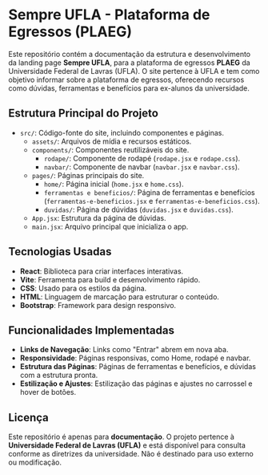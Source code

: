 # Sempre UFLA - Plataforma de Egressos (PLAEG)

Este repositório contém a documentação da estrutura e desenvolvimento da landing page **Sempre UFLA**, para a plataforma de egressos **PLAEG** da Universidade Federal de Lavras (UFLA). O site pertence à UFLA e tem como objetivo informar sobre a plataforma de egressos, oferecendo recursos como dúvidas, ferramentas e benefícios para ex-alunos da universidade.

## Estrutura Principal do Projeto

- `src/`: Código-fonte do site, incluindo componentes e páginas.
  - `assets/`: Arquivos de mídia e recursos estáticos.
  - `components/`: Componentes reutilizáveis do site.
    - `rodape/`: Componente de rodapé (`rodape.jsx` e `rodape.css`).
    - `navbar/`: Componente de navbar (`navbar.jsx` e `navbar.css`).
  - `pages/`: Páginas principais do site.
    - `home/`: Página inicial (`home.jsx` e `home.css`).
    - `ferramentas e beneficios/`: Página de ferramentas e benefícios (`ferramentas-e-beneficios.jsx` e `ferramentas-e-beneficios.css`).
    - `duvidas/`: Página de dúvidas (`duvidas.jsx` e `duvidas.css`).
  - `App.jsx`: Estrutura da página de dúvidas.
  - `main.jsx`: Arquivo principal que inicializa o app.

## Tecnologias Usadas

- **React**: Biblioteca para criar interfaces interativas.
- **Vite**: Ferramenta para build e desenvolvimento rápido.
- **CSS**: Usado para os estilos da página.
- **HTML**: Linguagem de marcação para estruturar o conteúdo.
- **Bootstrap**: Framework para design responsivo.

## Funcionalidades Implementadas

- **Links de Navegação**: Links como "Entrar" abrem em nova aba.
- **Responsividade**: Páginas responsivas, como Home, rodapé e navbar.
- **Estrutura das Páginas**: Páginas de ferramentas e benefícios, e dúvidas com a estrutura pronta.
- **Estilização e Ajustes**: Estilização das páginas e ajustes no carrossel e hover de botões.

## Licença

Este repositório é apenas para **documentação**. O projeto pertence à **Universidade Federal de Lavras (UFLA)** e está disponível para consulta conforme as diretrizes da universidade. Não é destinado para uso externo ou modificação.
